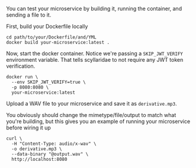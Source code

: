 You can test your microservice by building it, running the container, and sending a file to it.


First, build your Dockerfile locally

```
cd path/to/your/Dockerfile/and/YML
docker build your-microservice:latest .
```

Now, start the docker container. Notice we're passing a `SKIP_JWT_VERIFY` environment variable. That tells scyllaridae to not require any JWT token verification.

```
docker run \
  --env SKIP_JWT_VERIFY=true \
  -p 8080:8080 \
  your-microservice:latest
```

Upload a WAV file to your microservice and save it as `derivative.mp3`.

You obviously should change the mimetype/file/output to match what you're building, but this gives you an example of running your microservice before wiring it up

```
curl \
  -H "Content-Type: audio/x-wav" \
  -o derivative.mp3 \
  --data-binary "@output.wav" \
  http://localhost:8080
```
